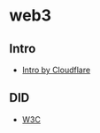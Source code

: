 # web3

## Intro
* [Intro by Cloudflare](https://blog.cloudflare.com/what-is-web3/)



## DID
* [W3C](https://www.w3.org/TR/did-core/)


